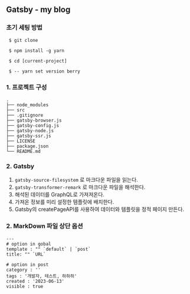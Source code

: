 ## Gatsby - my blog

### 초기 세팅 방법

``` text
 $ git clone
 
 $ npm install -g yarn
 
 $ cd [current-project]
 
 $ -- yarn set version berry 
 ```

### 1. 프로젝트 구성
    .
    ├── node_modules
    ├── src
    ├── .gitignore
    ├── gatsby-browser.js
    ├── gatsby-config.js
    ├── gatsby-node.js
    ├── gatsby-ssr.js
    ├── LICENSE
    ├── package.json
    └── README.md

### 2. Gatsby 
  1. `gatsby-source-filesystem` 로 마크다운 파일을 읽는다.
  2. `gatsby-transformer-remark` 로 마크다운 파일을 해석한다.
  3. 해석된 데이터를 GraphQL로 가져져온다.
  4. 가져온 정보를 미리 설정한 템플릿에 배치한다.
  5. Gatsby의 createPageAPI를 사용하여 데이터와 템플릿을 정적 페이지 만든다.

### 2. MarkDown 파일 상단 옵션

``` text
---
# option in gobal
template : "" `default` | `post`
title: "" `URL`

# option in post 
category : ''
tags : '개발자, 테스트, 하하하'
created : '2023-06-13'
visible : true
 ```

